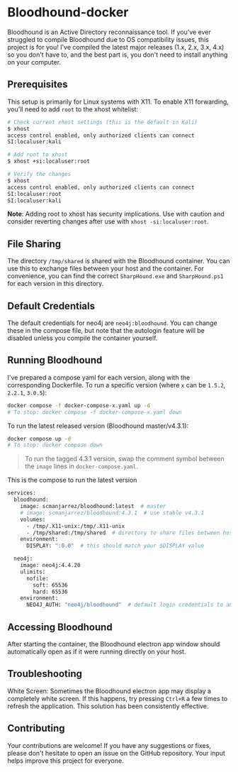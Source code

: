 # Bloodhound-docker
Bloodhound is an Active Directory reconnaissance tool. If you've ever struggled to compile
Bloodhound due to OS compatibility issues, this project is for you!
I've compiled the latest major releases (1.x, 2.x, 3.x, 4.x) so you don't have to,
and the best part is, you don't need to install anything on your computer.

## Prerequisites
This setup is primarily for Linux systems with X11. To enable X11 forwarding,
you'll need to add `root` to the xhost whitelist:

```bash
# Check current xhost settings (this is the default in Kali)
$ xhost
access control enabled, only authorized clients can connect
SI:localuser:kali

# Add root to xhost
$ xhost +si:localuser:root

# Verify the changes
$ xhost
access control enabled, only authorized clients can connect
SI:localuser:root
SI:localuser:kali
```

**Note**: Adding root to xhost has security implications. Use with caution and consider
reverting changes after use with `xhost -si:localuser:root`.

## File Sharing
The directory `/tmp/shared` is shared with the Bloodhound container.
You can use this to exchange files between your host and the container.
For convenience, you can find the correct `SharpHound.exe` and `SharpHound.ps1`
for each version in this directory.

## Default Credentials
The default credentials for neo4j are `neo4j:bloodhound`. You can change these in the compose file,
but note that the autologin feature will be disabled unless you compile the container yourself.

## Running Bloodhound
I've prepared a compose yaml for each version, along with the corresponding Dockerfile.
To run a specific version (where `x` can be `1.5.2`, `2.2.1`, `3.0.5`):

```bash
docker compose -f docker-compose-x.yaml up -d
# To stop: docker compose -f docker-compose-x.yaml down
```

To run the latest released version (Bloodhound master/v4.3.1):

```bash
docker compose up -d
# To stop: docker compose down
```
> To run the tagged 4.3.1 version, swap the comment symbol between the `image` lines
> in `docker-compose.yaml`.

This is the compose to run the latest version

```bash
services:
  bloodhound:
    image: scmanjarrez/bloodhound:latest  # master
    # image: scmanjarrez/bloodhound:4.3.1  # use stable v4.3.1
    volumes:
      - /tmp/.X11-unix:/tmp/.X11-unix
      - /tmp/shared:/tmp/shared  # directory to share files between host and container
    environment:
      DISPLAY: ":0.0"  # this should match your $DISPLAY value

  neo4j:
    image: neo4j:4.4.20
    ulimits:
      nofile:
        soft: 65536
        hard: 65536
    environment:
      NEO4J_AUTH: "neo4j/bloodhound"  # default login credentials to automate login, check Dockerfile
```

## Accessing Bloodhound
After starting the container, the Bloodhound electron app window should automatically
open as if it were running directly on your host.

## Troubleshooting
White Screen: Sometimes the Bloodhound electron app may display a completely white screen.
If this happens, try pressing `Ctrl+R` a few times to refresh the application.
This solution has been consistently effective.

## Contributing
Your contributions are welcome! If you have any suggestions or fixes, please don't
hesitate to open an issue on the GitHub repository. Your input helps improve this
project for everyone.
